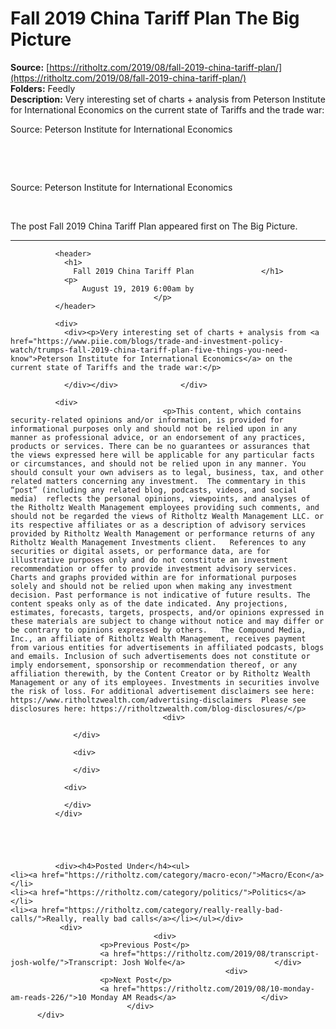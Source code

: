 # Fall 2019 China Tariff Plan The Big Picture

**Source:** [https://ritholtz.com/2019/08/fall-2019-china-tariff-plan/](https://ritholtz.com/2019/08/fall-2019-china-tariff-plan/)  
**Folders:** Feedly  
**Description:** Very interesting set of charts + analysis from Peterson Institute for International Economics on the current state of Tariffs and the trade war:

Source: Peterson Institute for International Economics

 

 

Source: Peterson Institute for International Economics

 

The post Fall 2019 China Tariff Plan appeared first on The Big Picture.


---

<div>

		      <header>
		        <h1>
		          Fall 2019 China Tariff Plan		        </h1>
		        <p>
			        August 19, 2019 6:00am by
			        		        </p>
		      </header>

		      <div>
		        <div><p>Very interesting set of charts + analysis from <a href="https://www.piie.com/blogs/trade-and-investment-policy-watch/trumps-fall-2019-china-tariff-plan-five-things-you-need-know">Peterson Institute for International Economics</a> on the current state of Tariffs and the trade war:</p>

<p> </p>

<p> </p>

<p> </p>
<div>
                    
                </div></div>		      </div>

		      <div>
			      				      <p>This content, which contains security-related opinions and/or information, is provided for informational purposes only and should not be relied upon in any manner as professional advice, or an endorsement of any practices, products or services. There can be no guarantees or assurances that the views expressed here will be applicable for any particular facts or circumstances, and should not be relied upon in any manner. You should consult your own advisers as to legal, business, tax, and other related matters concerning any investment.  The commentary in this “post” (including any related blog, podcasts, videos, and social media)  reflects the personal opinions, viewpoints, and analyses of the Ritholtz Wealth Management employees providing such comments, and should not be regarded the views of Ritholtz Wealth Management LLC. or its respective affiliates or as a description of advisory services provided by Ritholtz Wealth Management or performance returns of any Ritholtz Wealth Management Investments client.   References to any securities or digital assets, or performance data, are for illustrative purposes only and do not constitute an investment recommendation or offer to provide investment advisory services. Charts and graphs provided within are for informational purposes solely and should not be relied upon when making any investment decision. Past performance is not indicative of future results. The content speaks only as of the date indicated. Any projections, estimates, forecasts, targets, prospects, and/or opinions expressed in these materials are subject to change without notice and may differ or be contrary to opinions expressed by others.   The Compound Media, Inc., an affiliate of Ritholtz Wealth Management, receives payment from various entities for advertisements in affiliated podcasts, blogs and emails. Inclusion of such advertisements does not constitute or imply endorsement, sponsorship or recommendation thereof, or any affiliation therewith, by the Content Creator or by Ritholtz Wealth Management or any of its employees. Investments in securities involve the risk of loss. For additional advertisement disclaimers see here: https://www.ritholtzwealth.com/advertising-disclaimers  Please see disclosures here: https://ritholtzwealth.com/blog-disclosures/</p>
				    			      <div>
			      	  			      	  
			      </div>

			      <div>
			      	
			      </div>

		        <div>
		        	
		        </div>
		      </div>
		    
		    
								
							  
			  		      
		      <div><h4>Posted Under</h4><ul>
	<li><a href="https://ritholtz.com/category/macro-econ/">Macro/Econ</a></li>
	<li><a href="https://ritholtz.com/category/politics/">Politics</a></li>
	<li><a href="https://ritholtz.com/category/really-really-bad-calls/">Really, really bad calls</a></li></ul></div>
		       <div>
		       				       	<div>
			       		<p>Previous Post</p>
			      		<a href="https://ritholtz.com/2019/08/transcript-josh-wolfe/">Transcript: Josh Wolfe</a>			      	</div>
			    			    			      	<div>
			      		<p>Next Post</p>
			      		<a href="https://ritholtz.com/2019/08/10-monday-am-reads-226/">10 Monday AM Reads</a>			      	</div>
			    		      </div>
	      </div>

	    
